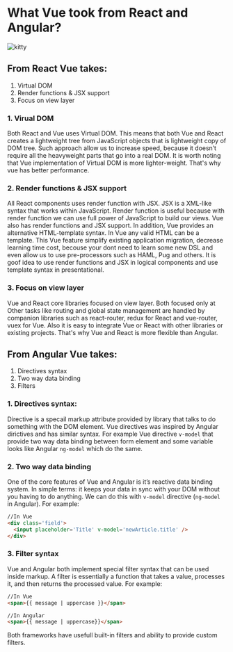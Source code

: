 # What Vue took from React and Angular?

![kitty](https://trello-attachments.s3.amazonaws.com/59e10a09fa37e1fead5031c2/59f8cbbdeb9de7f85ba07af6/1b60564bc33e672bca8c9bb0414704d4/joxi_screenshot_1509526926848.png)

## From React Vue takes:

1. Virtual DOM
2. Render functions & JSX support
3. Focus on view layer

### 1. Virual DOM
Both React and Vue uses Virtual DOM. This means that both Vue and React creates a lightweight tree from JavaScript objects that is lightweight copy of DOM tree. Such approach allow us to increase speed, because it doesn’t require all the heavyweight parts that go into a real DOM. It is worth noting that Vue implementation of Virtual DOM is more lighter-weight. That's why vue has better performance.

### 2. Render functions & JSX support
All React components uses render function with JSX. JSX is a XML-like syntax that works within JavaScript. Render function is useful because with render function we can use full power of JavaScript to build our views. Vue also has render functions and JSX support. In addition, Vue provides an alternative HTML-template syntax. In Vue any valid HTML can be a template. This Vue feature simplify existing application migration, decrease learning time cost, becouse your dont need to learn some new DSL and even allow us to use pre-processors such as HAML, Pug and others. It is goof idea to use render functions and JSX in logical components and use template syntax in presentational.

### 3. Focus on view layer
Vue and React core libraries focused on view layer. Both focused only at Other tasks like routing and global state management are handled by companion libraries such as react-router, redux for React and vue-router, vuex for Vue. Also it is easy to integrate Vue or React with other libraries or existing projects. That's why Vue and React is more flexible than Angular. 

## From Angular Vue takes:
	
1. Directives syntax
2. Two way data binding
3. Filters

### 1. Directives syntax:
Directive is a specail markup attribute provided by library that talks to do something with the DOM element. Vue directives was inspired by Angular dirictives and has similar syntax. For example Vue directive ```v-model``` that provide two way data binding between form element and some variable looks like Angular ```ng-model``` which do the same. 

### 2. Two way data binding
One of the core features of Vue and Angular is it’s reactive data binding system. In simple terms: it keeps your data in sync with your DOM without you having to do anything. We can do this with ```v-model``` directive (```ng-model``` in Angular). For example: 
```html
//In Vue
<div class='field'>
  <input placeholder='Title' v-model='newArticle.title' />
</div>
```


### 3. Filter syntax
Vue and Angular both implement special filter syntax that can be used inside markup. A filter is essentially a function that takes a value, processes it, and then returns the processed value. For example:
```html
//In Vue
<span>{{ message | uppercase }}</span>

//In Angular 
<span>{{ message | uppercase}}</span>
```
Both frameworks have usefull built-in filters and ability to provide custom filters.
